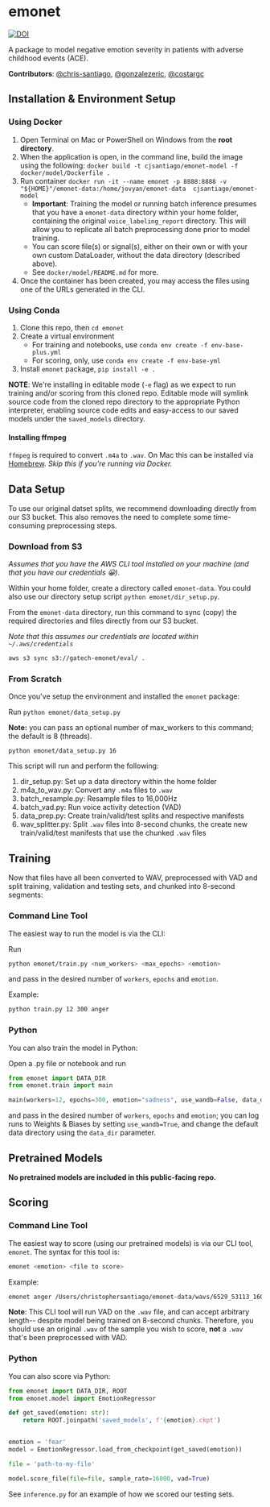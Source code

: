 # emonet

[![DOI](https://zenodo.org/badge/515677040.svg)](https://zenodo.org/badge/latestdoi/515677040)

A package to model negative emotion severity in patients with adverse childhood events (ACE).

**Contributors**: [@chris-santiago](https://github.com/chris-santiago), [@gonzalezeric](https://github.com/gonzalezeric), [@costargc](https://github.com/costargc)

## Installation & Environment Setup

### Using Docker

1. Open Terminal on Mac or PowerShell on Windows from the **root directory**.
2. When the application is open, in the command line, build the image using the following: `docker build -t cjsantiago/emonet-model -f docker/model/Dockerfile .`
3. Run container `docker run -it --name emonet -p 8888:8888 -v "${HOME}"/emonet-data:/home/jovyan/emonet-data  cjsantiago/emonet-model`
   - **Important**: Training the model or running batch inference presumes that you have a `emonet-data` directory within your home folder, containing the original `voice_labeling_report` directory. This will allow you to replicate all batch preprocessing done prior to model training.
   - You can score file(s) or signal(s), either on their own or with your own custom DataLoader, without the data directory (described above).
   - See `docker/model/README.md` for more.
4. Once the container has been created, you may access the files using one of the URLs generated in the CLI. 

### Using Conda

1. Clone this repo, then `cd emonet`
2. Create a virtual environment
   - For training and notebooks, use `conda env create -f env-base-plus.yml`
   - For scoring, only, use `conda env create -f env-base-yml`
3. Install `emonet` package, `pip install -e .`

**NOTE**: We're installing in editable mode (`-e` flag) as we expect to run training and/or scoring
from this cloned repo. Editable mode will symlink source code from the cloned repo directory to the
appropriate Python interpreter, enabling source code edits and easy-access to our saved models under
the `saved_models` directory.

#### Installing ffmpeg

`ffmpeg` is required to convert `.m4a` to `.wav`. On Mac this can be installed via [Homebrew](https://formulae.brew.sh/formula/ffmpeg).  *Skip this if you're running via Docker.*

## Data Setup

To use our original datset splits, we recommend downloading directly from our S3 bucket. This also
removes the need to complete some time-consuming preprocessing steps.

### Download from S3

*Assumes that you have the AWS CLI tool installed on your machine (and that you have our credentials :grinning:)*.

Within your home folder, create a directory called `emonet-data`. You could also use our directory
setup script `python emonet/dir_setup.py`.

From the `emonet-data` directory, run this command to sync (copy) the required directories and files
directly from our S3 bucket.

*Note that this assumes our credentials are located within `~/.aws/credentials`*

```bash
aws s3 sync s3://gatech-emonet/eval/ .
```

### From Scratch

Once you've setup the environment and installed the `emonet` package:

Run `python emonet/data_setup.py`

**Note:** you can pass an optional number of max_workers to this command; the default is 8 (threads).

`python emonet/data_setup.py 16`

This script will run and perform the following:

1. dir_setup.py: Set up a data directory within the home folder
2. m4a_to_wav.py: Convert any `.m4a` files to `.wav`
3. batch_resample.py: Resample files to 16,000Hz
4. batch_vad.py: Run voice activity detection (VAD)
5. data_prep.py: Create train/valid/test splits and respective manifests
6. wav_splitter.py: Split `.wav` files into 8-second chunks, the create new train/valid/test manifests that use the chunked `.wav` files

## Training

Now that files have all been converted to WAV, preprocessed with VAD and split training, validation and 
testing sets, and chunked into 8-second segments:

### Command Line Tool
The easiest way to run the model is via the CLI:

Run 

```bash
python emonet/train.py <num_workers> <max_epochs> <emotion>
```

and pass in the desired number of `workers`, `epochs` and `emotion`.

Example:

```bash
python train.py 12 300 anger
```

### Python
You can also train the model in Python:

Open a .py file or notebook and run

```python
from emonet import DATA_DIR
from emonet.train import main

main(workers=12, epochs=300, emotion="sadness", use_wandb=False, data_dir=DATA_DIR)
```

and pass in the desired number of `workers`, `epochs` and `emotion`; you can log runs to Weights &
Biases by setting `use_wandb=True`, and change the default data directory using the `data_dir` parameter.

## Pretrained Models

**No pretrained models are included in this public-facing repo.**

## Scoring

### Command Line Tool

The easiest way to score (using our pretrained models) is via our CLI tool, `emonet`.  The syntax for
this tool is:

```bash
emonet <emotion> <file to score>
```

Example:

```bash
emonet anger /Users/christophersantiago/emonet-data/wavs/6529_53113_1602547200.wav
```

**Note**: This CLI tool will run VAD on the `.wav` file, and can accept arbitrary length-- despite
model being trained on 8-second chunks. Therefore, you should use an original `.wav` of the sample
you wish to score, **not** a `.wav` that's been preprocessed with VAD.

### Python

You can also score via Python:

```python
from emonet import DATA_DIR, ROOT
from emonet.model import EmotionRegressor

def get_saved(emotion: str):
    return ROOT.joinpath('saved_models', f'{emotion}.ckpt')


emotion = 'fear'
model = EmotionRegressor.load_from_checkpoint(get_saved(emotion))

file = 'path-to-my-file'

model.score_file(file=file, sample_rate=16000, vad=True)
```

See `inference.py` for an example of how we scored our testing sets.
